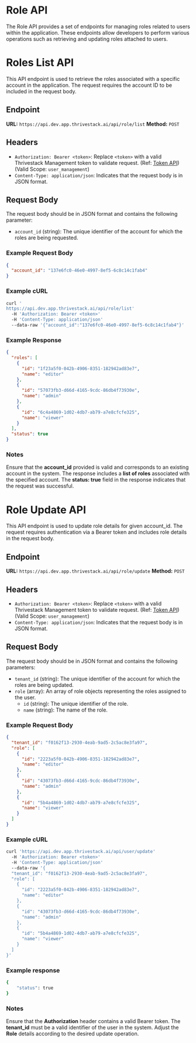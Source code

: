 # Role API

The Role API provides a set of endpoints for managing roles related to users within the application. These endpoints allow developers to perform various operations such as retrieving and updating roles attached to users.

# Roles List API

This API endpoint is used to retrieve the roles associated with a specific account in the application. The request requires the account ID to be included in the request body.

## Endpoint

**URL:** `https://api.dev.app.thrivestack.ai/api/role/list`
**Method:** `POST`

## Headers

- `Authorization: Bearer <token>`: Replace `<token>` with a valid Thrivestack Management token to validate request. (Ref: [Token API](https://docs.app.thrivestack.ai/getting-started/analyze/authentication)) (Valid Scope: `user_management`)
- `Content-Type: application/json`: Indicates that the request body is in JSON format.

## Request Body

The request body should be in JSON format and contains the following parameter:

- `account_id` (string): The unique identifier of the account for which the roles are being requested.

### Example Request Body

```json
{
  "account_id": "137e6fc0-46e0-4997-8ef5-6c8c14c1fab4"
}
```

### Example cURL

```bash
curl '
https://api.dev.app.thrivestack.ai/api/role/list'
  -H 'Authorization: Bearer <token>'
  -H 'Content-Type: application/json'
  --data-raw '{"account_id":"137e6fc0-46e0-4997-8ef5-6c8c14c1fab4"}'
```

### Example Response

```json
{
  "roles": [
    {
      "id": "1f23a5f0-042b-4906-8351-182942ad83e7",
      "name": "editor"
    },
    {
      "id": "57073fb3-d66d-4165-9cdc-86db4f73930e",
      "name": "admin"
    },
    {
      "id": "6c4a4869-1d02-4db7-ab79-a7e8cfcfe325",
      "name": "viewer"
    }
  ],
  "status": true
}
```

### Notes

Ensure that the **account_id** provided is valid and corresponds to an existing account in the system.
The response includes a **list of roles** associated with the specified account.
The **status: true** field in the response indicates that the request was successful.

# Role Update API

This API endpoint is used to update role details for given account_id. The request requires authentication via a Bearer token and includes role details in the request body.

## Endpoint

**URL:** `https://api.dev.app.thrivestack.ai/api/role/update`
**Method:** `POST`

## Headers

- `Authorization: Bearer <token>`: Replace `<token>` with a valid Thrivestack Management token to validate request. (Ref: [Token API](https://docs.app.thrivestack.ai/getting-started/analyze/authentication)) (Valid Scope: `user_management`)
- `Content-Type: application/json`: Indicates that the request body is in JSON format.

## Request Body

The request body should be in JSON format and contains the following parameters:

- `tenant_id` (string): The unique identifier of the account for which the roles are being updated.
- `role` (array): An array of role objects representing the roles assigned to the user.
  - `id` (string): The unique identifier of the role.
  - `name` (string): The name of the role.

### Example Request Body

```json
{
  "tenant_id": "f0162f13-2930-4eab-9ad5-2c5ac8e3fa97",
  "role": [
    {
      "id": "2223a5f0-042b-4906-8351-182942ad83e7",
      "name": "editor"
    },
    {
      "id": "43073fb3-d66d-4165-9cdc-86db4f73930e",
      "name": "admin"
    },
    {
      "id": "5b4a4869-1d02-4db7-ab79-a7e8cfcfe325",
      "name": "viewer"
    }
  ]
}
```

### Example cURL

```bash
curl 'https://api.dev.app.thrivestack.ai/api/user/update'
  -H 'Authorization: Bearer <token>'
  -H 'Content-Type: application/json'
  --data-raw '{
  "tenant_id": "f0162f13-2930-4eab-9ad5-2c5ac8e3fa97",
  "role": [
    {
      "id": "2223a5f0-042b-4906-8351-182942ad83e7",
      "name": "editor"
    },
    {
      "id": "43073fb3-d66d-4165-9cdc-86db4f73930e",
      "name": "admin"
    },
    {
      "id": "5b4a4869-1d02-4db7-ab79-a7e8cfcfe325",
      "name": "viewer"
    }
  ]
}'
```

### Example response

```bash
{
    "status": true
}
```

### Notes

Ensure that the **Authorization** header contains a valid Bearer token.
The **tenant_id** must be a valid identifier of the user in the system.
Adjust the **Role** details according to the desired update operation.
